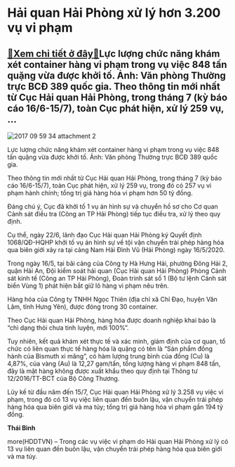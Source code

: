 Hải quan Hải Phòng xử lý hơn 3.200 vụ vi phạm
=============================================

[:gift:Xem chi tiết ở đây:gift:](https://hddtvn.com/hai-quan-hai-phong-xu-ly-hon-3-200-vu-vi-pham/)Lực lượng chức năng khám xét container hàng vi phạm trong vụ việc 848 tấn quặng vừa được khởi tố. Ảnh: Văn phòng Thường trực BCĐ 389 quốc gia. Theo thông tin mới nhất từ Cục Hải quan Hải Phòng, trong tháng 7 (kỳ báo cáo 16/6-15/7), toàn Cục phát hiện, xử lý 259 vụ, …
---------------------------------------------------------------------------------------------------------------------------------------------------------------------------------------------------------------------------------------------------------------------------





![2017 09 59 34 attachment 2](https://haiquanonline.com.vn/stores/news_dataimages/binhht/072020/22/08/in_article/2017_09_59_34_Attachment-2.jpg?rt=20200724094046 "undefined")


 Lực lượng chức năng khám xét container hàng vi phạm trong vụ việc 848 tấn quặng vừa được khởi tố. Ảnh: Văn phòng Thường trực BCĐ 389 quốc gia.



Theo thông tin mới nhất từ Cục Hải quan Hải Phòng, trong tháng 7 (kỳ báo cáo 16/6-15/7), toàn Cục phát hiện, xử lý 259 vụ, trong đó có 257 vụ vi phạm hành chính; tổng trị giá hàng hóa vi phạm hơn 50 tỷ đồng.


Đáng chú ý, Cục đã khởi tố 1 vụ án hình sự và chuyển hồ sơ cho Cơ quan Cảnh sát điều tra (Công an TP Hải Phòng) tiếp tục điều tra, xử lý theo quy định.


Cụ thể, ngày 22/6, lãnh đạo Cục Hải quan Hải Phòng ký Quyết định 1068/QĐ-HQHP khởi tố vụ án hình sự về tội vận chuyển trái phép hàng hóa qua biên giới xảy ra tại cảng Nam Hải Đình Vũ (Hải Phòng) ngày 16/5/2020.


Trong ngày 16/5, tại bãi cảng của Công ty Hà Hưng Hải, phường Đông Hải 2, quận Hải An, Đội kiểm soát hải quan (Cục Hải quan Hải Phòng) Phòng Cảnh sát kinh tế (Công an TP Hải Phòng), Đoàn trinh sát số 1 (Bộ tư lệnh Cảnh sát biển Vùng 1) phát hiện bắt giữ lô hàng vi phạm nêu trên.


Hàng hóa của Công ty TNHH Ngọc Thiên (địa chỉ xã Chỉ Đạo, huyện Văn Lâm, tỉnh Hưng Yên), được đóng trong 30 container.


Theo Cục Hải quan Hải Phòng, hàng hóa được doanh nghiệp khai báo là “chì dạng thỏi chưa tinh luyện, mới 100%”.


Tuy nhiên, kết quả khám xét thực tế và xác minh, giám định của cơ quan, tổ chức có liên quan thực tế hàng hóa là quặng có tên là “Sản phẩm đồng hành của Bismuth xi măng”, có hàm lượng trung bình của đồng (Cu) là 4,87%, của vàng (Au) là 12,27 gam/tấn, tổng lượng hàng vi phạm 848 tấn, đây là mặt hàng không được xuất khẩu theo quy định tại Thông tư 12/2016/TT-BCT của Bộ Công Thương.


Lũy kế từ đầu năm đến 15/7, Cục Hải quan Hải Phòng xử lý 3.258 vụ việc vi phạm, trong đó có 13 vụ việc liên quan đến buôn lậu, vận chuyển trái phép hàng hóa qua biên giới và ma túy; tổng trị giá hàng hóa vi phạm gần 194 tỷ đồng.







**Thái Bình**



more(HDDTVN) – Trong các vụ việc vi phạm do Hải quan Hải Phòng xử lý có 13 vụ liên quan đến buôn lậu, vận chuyển trái phép hàng hóa qua biên giới và ma túy.


